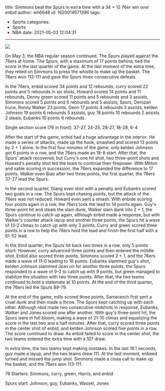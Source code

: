 title: Simmons beat the Spurs in extra time with a 34 + 12 76er win over enbid
author: wh6648
id: 1620014671396
tags: 
- Sports
categories: 
- Sports
- NBA
date: 2021-05-03 12:04:31
---
![](https://p2.itc.cn/q_70/images01/20210503/18c8768912ac43fa82e1b437e93114c1.jpeg)


On May 3, the NBA regular season continued. The Spurs played against the 76ers at home. The Spurs, with a maximum of 17 points behind, tied the score in the last quarter of the game. At the last moment of the extra time, they relied on Simmons to press the whistle to make up the basket. The 76ers won 113-111 and gave the Spurs three consecutive defeats.

In the 76ers, enbid scored 34 points and 12 rebounds, curry scored 22 points and 5 rebounds in six shots, Howard scored 14 points and 11 rebounds, Denny green scored 11 points and 5 rebounds and 3 assists, Simmons scored 5 points and 6 rebounds and 5 assists; Spurs, Derozan truce, Ronny Walker 23 points, Geon 17 points 4 rebounds 3 assists, kelden Johnson 19 points 6 rebounds 5 assists, guy 18 points 10 rebounds 2 assists 2 steals, Eubanks 10 points 6 rebounds.

Single section score (76 in front): 37-27, 24-25, 28-27, 18-28, 6-4

After the start of the game, enbid had a huge advantage in the interior. He made a series of attacks, made up the hook, smashed and scored 13 points by 2 + 1 alone. In the first four minutes of the game, only kelden Johnson got 6 points in a row, and the 76ers made an 18-8 start. After that, the Spurs' attack recovered, but Curry's one hit shot, two three-point shots and Howard's penalty shot led the team to continue their firepower. With Milton and sable scoring in succession, the 76ers expanded the difference to 17 points. Walker even Biao after two three points, the first quarter, the 76ers 37-27 lead the Spurs.

In the second quarter, Giang even shot with a penalty and Eubanks scored two goals in a row. The Spurs kept chasing points, but the attack of the 76ers was not reduced. Howard even sent a smash. With enbide scoring four points again in a row, the 76ers took the lead to 14 points again. Guy's three-point hit and steals the slam dunk, Walker slam dunk into 2 + 1, the Spurs continue to catch up again, although enbid made a response, but with Walker's counter attack layup and another three points, the Spurs hit a wave of 13-2 climax to catch up with only 3 points. Curry and green scored three points in a row to help the 76ers hold the lead and finish the first half with a 61-52 lead.

In the third quarter, the Spurs hit back two times in a row, only 5 points short. However, curry advanced three points and then entered the middle shot. Enbid also scored three points, Simmons scored 2 + 1, and the 76ers made a wave of 11-0 leading to 16 points. Eubanks slammed guy's shot, kelden Johnson slammed Jean on for another three points, the Spurs responded to a wave of 9-2 to catch up with 9 points, but green managed to stabilize the situation with two three points. After that, the two teams continued to hold a stalemate at 10 points. At the end of the third quarter, the 76ers led the Spurs 89-79.

At the end of the game, mills scored three points, Samaranch first sent a cruel dunk and then made a throw. The Spurs kept catching up with each other. Although nbid made two consecutive midshots in response, Eubanks, Walker and Jones scored one after another. With guy's three-point hit, the Spurs were in full bloom, making a wave of 21-10 climax and equalizing the score in the last two and a half minutes. After that, curry scored three points in the center shot of enbid, and kelden Johnson scored five points in a row. The score continued to draw. As enbid failed to score in the center shot, the two teams entered the extra time with a 107 draw.

In extra time, the two teams kept making mistakes. In the last 19.1 seconds, guy made a layup, and the two teams drew 111. At the last moment, enbeed turned and missed the jump shot. Simmons made a close call to make up the basket, and the 76ers won 113-111.

76 Starters: Simmons, curry, green, Harris, and enbid

Spurs start: Johnson, guy, Eubanks, Wassel, Jones

